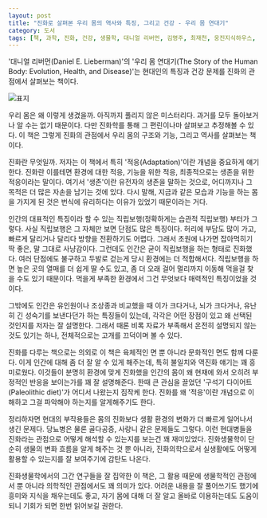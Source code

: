 ```yaml
---
layout: post
title: "진화로 살펴본 우리 몸의 역사와 특징, 그리고 건강 - 우리 몸 연대기"
category: 도서
tags: [책, 과학, 진화, 건강, 생물학, 대니얼 리버먼, 김명주, 최재천, 웅진지식하우스, 웅진씽크빅, 서평]
---
```


'대니얼 리버먼(Daniel E. Lieberman)'의
'우리 몸 연대기(The Story of the Human Body: Evolution, Health, and Disease)'는
현대인의 특징과 건강 문제를 진화의 관점에서 살펴보는 책이다.

![표지](https://lh3.googleusercontent.com/DBosru40bFV3IP0JsisU7gzQitfJhRtSk2yhVyle5-6OmtO97TSZEfDKi4MWyjRfyPQGyNctYGVYjA=s480)

우리 몸은 왜 이렇게 생겼을까.
아직까지 풀리지 않은 미스터리다.
과거를 모두 돌아보거나 알 수는 없기 때문이다.
다만 진화학를 통해 그 편린이나마 살펴보고 추정해볼 수 있다.
이 책은 그렇게 진화의 관점에서 우리 몸의 구조와 기능, 그리고 역사를 살펴보는 책이다.

진화란 무엇일까.
저자는 이 책에서 특히 '적응(Adaptation)'이란 개념을 중요하게 얘기한다.
진화란 이를테면 환경에 대한 적응, 기능을 위한 적응, 최종적으로는 생존을 위한 적응이라는 말이다.
여기서 '생존'이란 유전자의 생존을 말하는 것으로,
어디까지나 그 목적은 더 많은 자손을 남기는 것에 있다.
다시 말해, 지금과 같은 모습과 기능을 하는 몸을 가지게 된 것은
번식에 유리하다는 이유가 있었기 때문이라는 거다.

인간의 대표적인 특징이라 할 수 있는 직립보행(정확하게는 습관적 직립보행) 부터가 그렇다.
사실 직립보행은 그 자체만 보면 단점도 많은 특징이다.
허리에 부담도 많이 가고, 빠르게 달리거나 달리다 방향을 전환하기도 어렵다.
그래서 초원에 나가면 잡아먹히기 딱 좋은, 말 그대로 사냥감이다.
그런데도 인간은 굳이 직립보행을 하는 형태로 진화했다.
여러 단점에도 불구하고 두발로 걷는게 당시 환경에는 더 적합해서다.
직립보행을 하면 높은 곳의 열매를 더 쉽게 딸 수도 있고,
좀 더 오래 걸어 멀리까지 이동해 먹을걸 찾을 수도 있기 때문이다.
먹을게 부족한 환경에서 그건 무엇보다 매력적인 특징이었을 것이다.

그밖에도 인간은 유인원이나 조상종과 비교했을 때
이가 크다거나, 뇌가 크다거나, 유난히 긴 성숙기를 보낸다던가 하는 특징들이 있는데,
각각은 어떤 장점이 있고 왜 선택된 것인지를 저자는 잘 설명한다.
그래서 때론 비록 자료가 부족해서 온전히 설명되지 않는 것도 있기는 하나,
전체적으로는 고개를 끄덕이며 볼 수 있다.

진화를 다루는 책으로는 의외로
이 책은 육체적인 면 뿐 아니라 문화적인 면도 함께 다룬다.
이게 인간에 대해 좀 더 잘 알 수 있게 해주는데,
특히 불일치와 역진화 얘기는 꽤 흥미로웠다.
이것들이 분명히 환경에 맞게 진화했을 인간의 몸이
왜 현재에 와서 오히려 부정적인 반응을 보이는가를 꽤 잘 설명해준다.
한때 큰 관심을 끌었던 '구석기 다이어트(Paleolithic diet)'가 어디서 나왔는지 짐작케 한다.
진화를 왜 '적응'이란 개념으로 이해하고 그걸 파악해야 하는지를 알게해주기도 한다.

정리하자면 현대의 부작용들은 몸의 진화보다 생활 환경의 변화가 더 빠르게 일어나서 생긴 문제다.
당뇨병은 물론 골다공증, 사랑니 같은 문제들도 그렇다.
이런 현대병들을 진화라는 관점으로 어떻게 해석할 수 있는지를 보는건 꽤 재미있었다.
진화생물학이 단순히 생물의 변화 흐름을 알게 해주는 것 뿐 아니라,
진화의학으로서 실생활에도 어떻게 활용할 수 있는지를 잘 보여주기에 감탄도 나온다.

진화생물학에서의 그간 연구들을 잘 집약한 이 책은,
그 활용 때문에 생물학적인 관점에서 뿐 아니라
의학적인 관점에서도 꽤 의미가 있다.
어려운 내용을 잘 풀어쓰기도 했기에 흥미와 지식을 채우는데도 좋고,
자기 몸에 대해 더 잘 알고 올바로 이용하는데도 도움이 되니
기회가 되면 한번 읽어보길 권한다.
